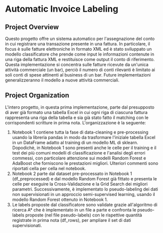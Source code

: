 # Automatic Invoice Labeling

## Project Overview

Questo progetto offre un sistema automatico per l'assegnazione del conto in cui registrare una transazione presente in una fattura. In particolare, il focus è sulle fatture elettroniche in formato XML ed è stato sviluppato un modello classificatore che prende come input le informazioni contenute in una riga della fattura XML e restituisce come output il conto di riferimento. 
Questa implementazione si concentra sulle fatture ricevute da un'unica attività commerciale (un bar), perciò il numero di conti rilevanti è limitato ai soli conti di spese attinenti al business di un bar. Future implementazioni generalizzeranno il modello a nuove attività commerciali.

## Project Organization

L'intero progetto, in questa prima implementazione, parte dal presupposto di aver già formato una tabella Excel in cui ogni riga di ciascuna fattura rappresenta una riga della tabella e sia già stato fatto il matching con le corrispondenti scritture in prima nota. L'organizzazione è la seguente:
1) Notebook 1 contiene tutta la fase di data-cleaning e pre-processing usando la libreria pandas in modo da trasformare l'iniziale tabella Excel in un DataFrame adatto al training di un modello ML di sklearn. Dopodichè, in Notebook 1 sono presenti anche le celle per il training e il test dei più comuni modelli di classificazione e l'analisi degli errori commessi, con particolare attenzione sui modelli Random Forest e AdaBoost che forniscono le prestazioni migliori. Ulteriori commenti sono riportati cella per cella nel notebook.
2) Notebook 2 parte dal dataset pre-processato in Notebook 1 (df_preprocessed) e dal modello Random Forest già fittato e presenta le celle per eseguire la Cross-Validazione e la Grid Search dei migliori parametri. Successivamente, è implementato lo pseudo-labeling dei dati non supervisionati in un approccio semi-supervised learning, usando il modello Random Forest ottenuto in Notebook 1.
3) Le labels proposte dal classificatore sono validate grazie all'algoritmo di ricerca A* che è implementato in un file a parte e confronta le pseudo-labels proposte (nel file pseudo-labels) con le rispettive quantità registrate in prima nota (df_rows), per ampliare il set di dati supervisionati.
